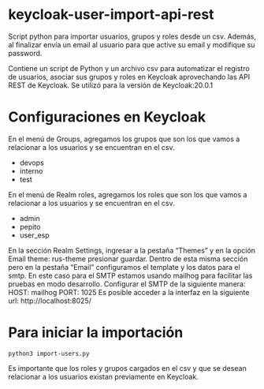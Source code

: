 # keycloak-user-import-api-rest
Script python para importar usuarios, grupos y roles desde un csv.
Además, al finalizar envía un email al usuario para que active su email y modifique su password.

Contiene un script de Python y un archivo csv para automatizar el registro de usuarios, asociar sus grupos y roles en Keycloak aprovechando las API REST de Keycloak.
Se utilizó para la versión de Keycloak:20.0.1

# Configuraciones en Keycloak
En el menú de Groups, agregamos los grupos que son los que vamos a relacionar a los usuarios y se encuentran en el csv. 
- devops
- interno
- test

En el menú de Realm roles, agregamos los roles que son los que vamos a relacionar a los usuarios y se encuentran en el csv. 
- admin
- pepito
- user_esp

En la sección Realm Settings, ingresar a la pestaña “Themes” y en la opción Email theme: rus-theme presionar guardar. 
Dentro de esta misma sección pero en la pestaña “Email” configuramos el template y los datos para el smtp. En este caso para el SMTP estamos usando mailhog para facilitar las pruebas en modo desarrollo.
Configurar el SMTP de la siguiente manera:
HOST: mailhog
PORT: 1025
Es posible acceder a la interfaz en la siguiente url: http://localhost:8025/

# Para iniciar la importación
    python3 import-users.py
    
Es importante que los roles y grupos cargados en el csv y que se desean relacionar a los usuarios existan previamente en Keycloak.



